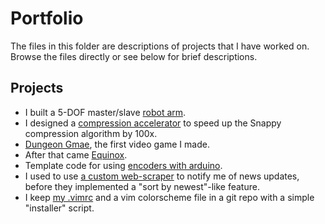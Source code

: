# Portfolio

The files in this folder are descriptions of projects that I have worked on. Browse the files directly or see below for brief descriptions.

## Projects

- I built a 5-DOF master/slave [robot arm](robot-arm/).
- I designed a [compression accelerator](compression-accelerator/) to speed up the Snappy compression algorithm by 100x.
- [Dungeon Gmae](dungeon-gmae/), the first video game I made.
- After that came [Equinox](equinox/).
- Template code for using [encoders with arduino](arduino-encoder/).
- I used to use [a custom web-scraper](mythic-updater/) to notify me of news updates, before they implemented a "sort by newest"-like feature.
- I keep [my .vimrc](vimrcgit/) and a vim colorscheme file in a git repo with a simple "installer" script.
